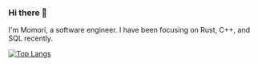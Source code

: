 ### Hi there 👋

I'm Momori, a software engineer. I have been focusing on Rust, C++, and SQL recently.

[![Top Langs](https://github-readme-stats.vercel.app/api/top-langs/?username=momori256&layout=donut)](https://github.com/anuraghazra/github-readme-stats)

<!--
**momori256/momori256** is a ✨ _special_ ✨ repository because its `README.md` (this file) appears on your GitHub profile.

Here are some ideas to get you started:

- 🔭 I’m currently working on ...
- 🌱 I’m currently learning ...
- 👯 I’m looking to collaborate on ...
- 🤔 I’m looking for help with ...
- 💬 Ask me about ...
- 📫 How to reach me: ...
- 😄 Pronouns: ...
- ⚡ Fun fact: ...
-->

